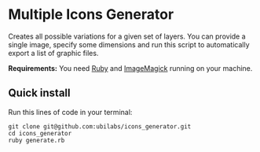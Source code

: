 # Multiple Icons Generator #

Creates all possible variations for a given set of layers. You can provide a single image, specify some dimensions and run this script to automatically export a list of graphic files.

**Requirements:** You need [Ruby](http://www.ruby-lang.org/) and [ImageMagick](http://www.imagemagick.org) running on your machine.

## Quick install ##

Run this lines of code in your terminal:

    git clone git@github.com:ubilabs/icons_generator.git 
    cd icons_generator
    ruby generate.rb

